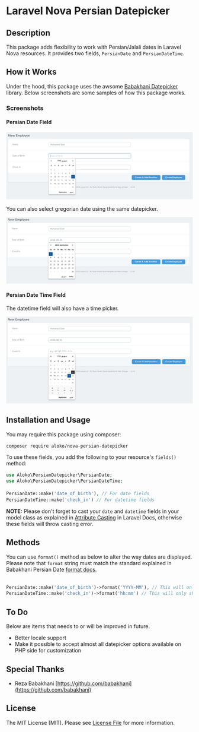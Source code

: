 Laravel Nova Persian Datepicker
===============================

## Description

This package adds flexibility to work with Persian/Jalali dates in Laravel Nova resources. It provides two fields, `PersianDate` and `PersianDateTime`.


## How it Works

Under the hood, this package uses the awsome [Babakhani Datepicker](http://babakhani.github.io/PersianWebToolkit/doc/datepicker/) library. Below screenshots are some samples of how this package works.

### Screenshots

#### Persian Date Field

<img src="https://github.com/mustafaaloko/nova-persian-datepicker/blob/master/screenshots/persian-date.png?raw=true">

You can also select gregorian date using the same datepicker.

<img src="https://github.com/mustafaaloko/nova-persian-datepicker/blob/master/screenshots/persian-date-in-en.png?raw=true">

#### Persian Date Time Field

The datetime field will also have a time picker.

<img src="https://github.com/mustafaaloko/nova-persian-datepicker/blob/master/screenshots/persian-datepicker.png?raw=true">

## Installation and Usage

You may require this package using composer:

```
composer require aloko/nova-persian-datepicker
```

To use these fields, you add the following to your resource's `fields()` method:

```php
use Aloko\PersianDatepicker\PersianDate;
use Aloko\PersianDatepicker\PersianDateTime;

PersianDate::make('date_of_birth'), // For date fields
PersianDateTime::make('check_in') // For datetime fields
```


**NOTE:** Please don't forget to cast your `date` and `datetime` fields in your model class as explained in [Attribute Casting](https://laravel.com/docs/eloquent-mutators#attribute-casting) in Laravel Docs, otherwise these fields will throw casting error.

## Methods

You can use `format()` method as below to alter the way dates are displayed. Please note that `format` string must match the standard explained in Babakhani Persian Date [format docs](http://babakhani.github.io/PersianWebToolkit/doc/persian-date#format).

```php

PersianDate::make('date_of_birth')->format('YYYY-MM'), // This will only print year and month
PersianDateTime::make('check_in')->format('hh:mm') // This will only show hours and minutes
```

## To Do

Below are items that needs to or will be improved in future.

- Better locale support
- Make it possible to accept almost all datepicker options available on PHP side for customization

## Special Thanks

- Reza Babakhani [https://github.com/babakhani](https://github.com/babakhani)

## License

The MIT License (MIT). Please see [License File](LICENSE.md) for more information.
